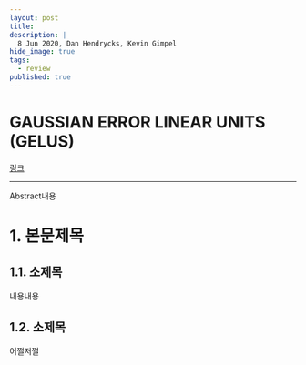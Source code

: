 ```yaml
---
layout: post
title: 
description: |
  8 Jun 2020, Dan Hendrycks, Kevin Gimpel
hide_image: true
tags:
  - review
published: true
---
```


# GAUSSIAN ERROR LINEAR UNITS (GELUS)
[링크](https://arxiv.org/pdf/1606.08415.pdf)
* * *
Abstract내용

# 1. 본문제목


## 1.1. 소제목
내용내용

## 1.2. 소제목
어쩔저쩔
